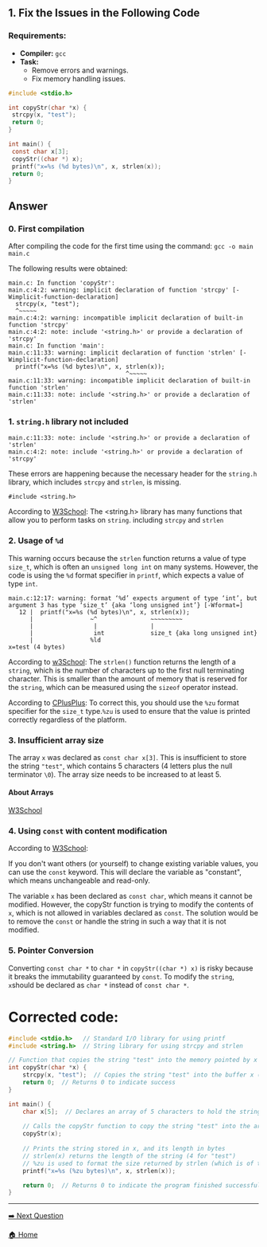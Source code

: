 ## 1. Fix the Issues in the Following Code

### Requirements:
- **Compiler:** `gcc`
- **Task:** 
  - Remove errors and warnings.
  - Fix memory handling issues.

```c
#include <stdio.h>

int copyStr(char *x) {
 strcpy(x, "test");
 return 0;
}

int main() {
 const char x[3];
 copyStr((char *) x);
 printf("x=%s (%d bytes)\n", x, strlen(x));
 return 0;
} 
```


## Answer

### 0. First compilation

After compiling the code for the first time using the command:
`gcc -o main main.c`

The following results were obtained: 

```
main.c: In function 'copyStr':
main.c:4:2: warning: implicit declaration of function 'strcpy' [-Wimplicit-function-declaration]  
  strcpy(x, "test");
  ^~~~~~
main.c:4:2: warning: incompatible implicit declaration of built-in function 'strcpy'
main.c:4:2: note: include '<string.h>' or provide a declaration of 'strcpy'
main.c: In function 'main':
main.c:11:33: warning: implicit declaration of function 'strlen' [-Wimplicit-function-declaration]
  printf("x=%s (%d bytes)\n", x, strlen(x));
                                 ^~~~~~
main.c:11:33: warning: incompatible implicit declaration of built-in function 'strlen'
main.c:11:33: note: include '<string.h>' or provide a declaration of 'strlen'
```


### 1. `string.h` library not included

```
main.c:11:33: note: include '<string.h>' or provide a declaration of 'strlen'
main.c:4:2: note: include '<string.h>' or provide a declaration of 'strcpy'
```

These errors are happening because the necessary header for the `string.h` library, which includes `strcpy` and `strlen`, is missing.

```
#include <string.h> 
```

According to [W3School](https://www.w3schools.com/c/c_ref_string.php):
The <string.h> library has many functions that allow you to perform tasks on `string`. including `strcpy` and `strlen`

### 2. Usage of `%d`

This warning occurs because the `strlen` function returns a value of type `size_t`, which is often an `unsigned long int` on many systems. However, the code is using the `%d` format specifier in `printf`, which expects a value of type `int`.

```
main.c:12:17: warning: format ‘%d’ expects argument of type ‘int’, but argument 3 has type ‘size_t’ {aka ‘long unsigned int’} [-Wformat=]
   12 |  printf("x=%s (%d bytes)\n", x, strlen(x));
      |                ~^               ~~~~~~~~~
      |                 |               |
      |                 int             size_t {aka long unsigned int}
      |                %ld
x=test (4 bytes)
```

According to [w3School](https://www.w3schools.com/c/ref_string_strlen.php#:~:text=The%20strlen()%20function%20returns,using%20the%20sizeof%20operator%20instead.): The `strlen()` function returns the length of a `string`, which is the number of characters up to the first null terminating character. This is smaller than the amount of memory that is reserved for the `string`, which can be measured using the `sizeof` operator instead.

According to [CPlusPlus](https://cplusplus.com/reference/cstdio/printf/): To correct this, you should use the `%zu` format specifier for the `size_t` type.`%zu` is used to ensure that the value is printed correctly regardless of the platform.

### 3. Insufficient array size

The array `x` was declared as `const char x[3]`. This is insufficient to store the string `"test"`, which contains 5 characters (4 letters plus the null terminator `\0`). The array size needs to be increased to at least 5.

#### About Arrays
[W3School](https://www.w3schools.com/c/c_arrays.php)

### 4. Using `const` with content modification

According to [W3School](https://www.w3schools.com/c/c_constants.php):

If you don't want others (or yourself) to change existing variable values, you can use the `const` keyword.
This will declare the variable as "constant", which means unchangeable and read-only.

The variable `x` has been declared as `const char`, which means it cannot be modified. However, the copyStr function is trying to modify the contents of `x`, which is not allowed in variables declared as `const`. The solution would be to remove the `const` or handle the string in such a way that it is not modified.

### 5. Pointer Conversion

Converting `const char *` to `char *` in `copyStr((char *) x)` is risky because it breaks the immutability guaranteed by `const`. To modify the `string`, `x`should be declared as `char *` instead of `const char *`.



# Corrected code:

```c
#include <stdio.h>   // Standard I/O library for using printf
#include <string.h>  // String library for using strcpy and strlen

// Function that copies the string "test" into the memory pointed by x
int copyStr(char *x) {
    strcpy(x, "test");  // Copies the string "test" into the buffer x (which must have enough space)
    return 0;  // Returns 0 to indicate success
}

int main() {
    char x[5];  // Declares an array of 5 characters to hold the string "test" (4 chars + null terminator '\0')
    
    // Calls the copyStr function to copy the string "test" into the array x
    copyStr(x);
    
    // Prints the string stored in x, and its length in bytes
    // strlen(x) returns the length of the string (4 for "test")
    // %zu is used to format the size returned by strlen (which is of type size_t)
    printf("x=%s (%zu bytes)\n", x, strlen(x));

    return 0;  // Returns 0 to indicate the program finished successfully
}

```

---

<!-- Next Button -->
[➡️ Next Question](../Resposta%2002/Resposta02.md) 

<!-- Home Button -->
 [🏠 Home](../README.md)
